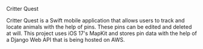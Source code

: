 Critter Quest

Critter Quest is a Swift mobile application that allows users to track and locate animals with the help of pins. These pins can be edited
and deleted at will. This project uses iOS 17's MapKit and stores pin data with the help of a Django Web API that is
being hosted on AWS.
